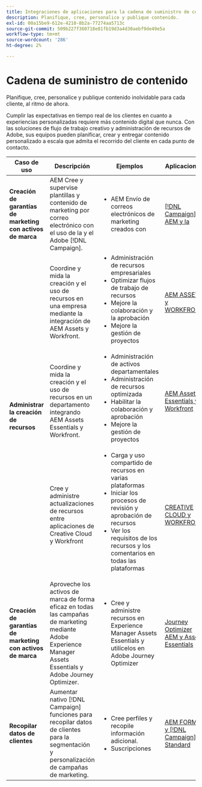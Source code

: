 ```yaml
---
title: Integraciones de aplicaciones para la cadena de suministro de contenido
description: Planifique, cree, personalice y publique contenido.
exl-id: 00a15be9-612e-4210-8b2a-77274aa5713c
source-git-commit: 509b227f360718e81fb19d3a4d30aebf9de49e5a
workflow-type: tm+mt
source-wordcount: '286'
ht-degree: 2%

---
```


# Cadena de suministro de contenido

Planifique, cree, personalice y publique contenido inolvidable para cada cliente, al ritmo de ahora.

Cumplir las expectativas en tiempo real de los clientes en cuanto a experiencias personalizadas requiere más contenido digital que nunca. Con las soluciones de flujo de trabajo creativo y administración de recursos de Adobe, sus equipos pueden planificar, crear y entregar contenido personalizado a escala que admita el recorrido del cliente en cada punto de contacto.

<table>
 <thead>
    <tr>
      <th>Caso de uso</th>
      <th>Descripción</th>
      <th>Ejemplos</th>
      <th>Aplicaciones</th>
    </tr>
  </thead>
  <tbody>
<tr>
  <td><strong>Creación de garantías de marketing con activos de marca</strong><br/></td>
  <td>AEM Cree y supervise plantillas y contenido de marketing por correo electrónico con el uso de la y el Adobe [!DNL Campaign].</td>
  <td>
    <ul>
      <li>AEM Envío de correos electrónicos de marketing creados con</li>
    </ul>    
  </td>
  <td><a href="../integrations-between-applications/experience-manager/experience-manager-campaign.md">[!DNL Campaign] AEM y la</a></td>
</tr>
<tr>
  <td rowspan="3"><strong>Administrar la creación de recursos</strong><br/></td>
  <td>Coordine y mida la creación y el uso de recursos en una empresa mediante la integración de AEM Assets y Workfront.</td>
  <td>
    <ul style="margin-top: 0;">
      <li>Administración de recursos empresariales</li>
      <li>Optimizar flujos de trabajo de recursos</li>
      <li>Mejore la colaboración y la aprobación</li>
      <li>Mejore la gestión de proyectos</li>
    </ul>    
  </td>
  <td><a href="../integrations-between-applications/experience-manager/experience-manager-workfront.md">AEM ASSETS y WORKFRONT</a></td>
</tr>
<tr>
  <td>Coordine y mida la creación y el uso de recursos en un departamento integrando AEM Assets Essentials y Workfront.</td>
  <td>
    <ul style="margin-top: 0;">
      <li>Administración de activos departamentales</li>
      <li>Administración de recursos optimizada</li>
      <li>Habilitar la colaboración y aprobación</li>
      <li>Mejore la gestión de proyectos</li>
    </ul>    
  </td>
  <td><a href="../integrations-between-applications/experience-manager/experience-manager-workfront.md">AEM Assets Essentials y Workfront</a></td>
</tr>
<tr>
  <td>Cree y administre actualizaciones de recursos entre aplicaciones de Creative Cloud y Workfront</td>
  <td>
    <ul style="margin-top: 0;">
      <li>Carga y uso compartido de recursos en varias plataformas</li>
      <li>Iniciar los procesos de revisión y aprobación de recursos</li>
      <li>Ver los requisitos de los recursos y los comentarios en todas las plataformas</li>
    </ul>    
  </td>
  <td><a href="/help/integrations/integrations-between-applications/workfront/workfront-creative-cloud.md">CREATIVE CLOUD y WORKFRONT</a></td>
</tr>
<tr>
  <td><strong>Creación de garantías de marketing con activos de marca</strong><br/></td>
  <td>Aproveche los activos de marca de forma eficaz en todas las campañas de marketing mediante Adobe Experience Manager Assets Essentials y Adobe Journey Optimizer.
  </td>
  <td>
    <ul>
      <li>Cree y administre recursos en Experience Manager Assets Essentials y utilícelos en Adobe Journey Optimizer</li>
    </ul>
  </td>
  <td><a href="../integrations-between-applications/journey-optimizer/journey-optimizer-experience-manager.md">Journey Optimizer AEM y Asset Essentials</a></td>
</tr>
<tr>
  <td><strong>Recopilar datos de clientes</strong><br/></td>
  <td>Aumentar nativo [!DNL Campaign] funciones para recopilar datos de clientes para la segmentación y personalización de campañas de marketing.
  </td>
  <td>
    <ul>
      <li>Cree perfiles y recopile información adicional. </li>
      <li>Suscripciones</li>
    </ul>
  </td>
  <td><a href="../integrations-between-applications/experience-manager/experience-manager-campaign.md">AEM FORMS y [!DNL Campaign] Standard</a></td>
</tr>
</tbody>
</table>
